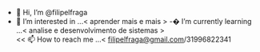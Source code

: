 - 👋 Hi, I’m @filipelfraga
- 👀 I’m interested in ...< aprender mais e mais >
-� I’m currently learning ...< analise e desenvolvimento de sistemas >        
 << 📫 How to reach me ...< filipelfraga@gmail.com/31996822341
<!---
filipelfraga/filipelfraga is a ✨ special ✨ repository because its `README.md` (this file) appears on your GitHub profile.
You can click the Preview link to take a look at your changes.
--->
